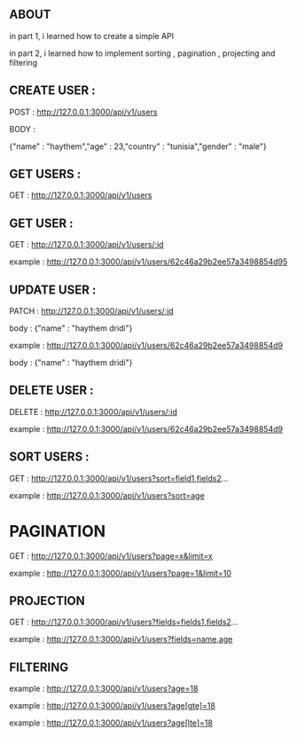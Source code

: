 ## ABOUT

in part 1, i learned how to create a simple API

in part 2, i learned how to implement sorting , pagination , projecting and filtering

## CREATE USER :

POST : http://127.0.0.1:3000/api/v1/users

BODY :

{"name" : "haythem","age" : 23,"country" : "tunisia","gender" : "male"}

## GET USERS :

GET : http://127.0.0.1:3000/api/v1/users

## GET USER :

GET : http://127.0.0.1:3000/api/v1/users/:id

example : http://127.0.0.1:3000/api/v1/users/62c46a29b2ee57a3498854d95

## UPDATE USER :

PATCH : http://127.0.0.1:3000/api/v1/users/:id

body : {"name" : "haythem dridi"}

example : http://127.0.0.1:3000/api/v1/users/62c46a29b2ee57a3498854d9

body : {"name" : "haythem dridi"}

## DELETE USER :

DELETE : http://127.0.0.1:3000/api/v1/users/:id

example : http://127.0.0.1:3000/api/v1/users/62c46a29b2ee57a3498854d9

## SORT USERS :

GET : http://127.0.0.1:3000/api/v1/users?sort=field1,fields2...

example : http://127.0.0.1:3000/api/v1/users?sort=age

# PAGINATION

GET : http://127.0.0.1:3000/api/v1/users?page=x&limit=x

example : http://127.0.0.1:3000/api/v1/users?page=1&limit=10

## PROJECTION

GET : http://127.0.0.1:3000/api/v1/users?fields=fields1,fields2...

example : http://127.0.0.1:3000/api/v1/users?fields=name,age

## FILTERING

example : http://127.0.0.1:3000/api/v1/users?age=18

example : http://127.0.0.1:3000/api/v1/users?age[gte]=18

example : http://127.0.0.1:3000/api/v1/users?age[lte]=18

